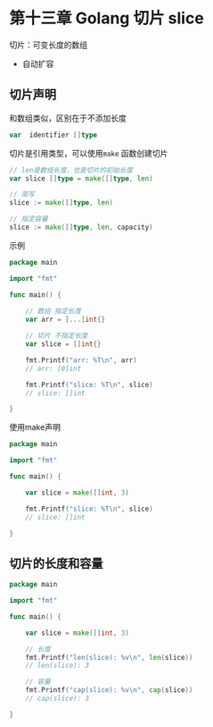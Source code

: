 # 第十三章 Golang 切片 slice

切片：可变长度的数组

- 自动扩容

## 切片声明

和数组类似，区别在于不添加长度

```go
var  identifier []type
```

切片是引用类型，可以使用`make` 函数创建切片

```go
// len是数组长度，也是切片的初始长度
var slice []type = make([]type, len)

// 简写
slice := make([]type, len)

// 指定容量
slice := make([]type, len, capacity)
```

示例

```go
package main

import "fmt"

func main() {
    
    // 数组 指定长度
    var arr = [...]int{}

    // 切片 不指定长度
    var slice = []int{}

    fmt.Printf("arr: %T\n", arr)
    // arr: [0]int

    fmt.Printf("slice: %T\n", slice)
    // slice: []int

}

```

使用make声明

```go
package main

import "fmt"

func main() {

    var slice = make([]int, 3)

    fmt.Printf("slice: %T\n", slice)
    // slice: []int

}

```

## 切片的长度和容量

```go
package main

import "fmt"

func main() {

    var slice = make([]int, 3)

    // 长度
    fmt.Printf("len(slice): %v\n", len(slice))
    // len(slice): 3

    // 容量
    fmt.Printf("cap(slice): %v\n", cap(slice))
    // cap(slice): 3

}

```
